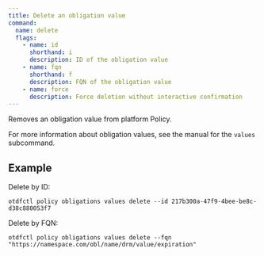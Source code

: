 ```yaml
---
title: Delete an obligation value
command:
  name: delete
  flags:
    - name: id
      shorthand: i
      description: ID of the obligation value
    - name: fqn
      shorthand: f
      description: FQN of the obligation value
    - name: force
      description: Force deletion without interactive confirmation
---
```


Removes an obligation value from platform Policy.

For more information about obligation values, see the manual for the `values` subcommand.

## Example 

Delete by ID:

```shell
otdfctl policy obligations values delete --id 217b300a-47f9-4bee-be8c-d38c880053f7
```

Delete by FQN:

```shell
otdfctl policy obligations values delete --fqn "https://namespace.com/obl/name/drm/value/expiration"
```